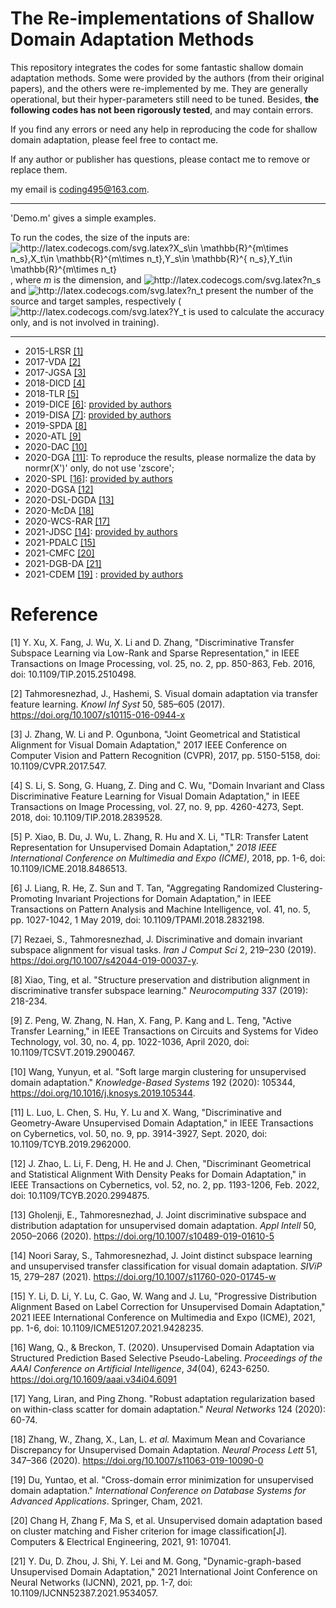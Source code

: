 # The Re-implementations of Shallow Domain Adaptation Methods

This repository integrates the codes for some fantastic shallow domain adaptation methods. Some were provided by the authors (from their original papers), and the others were re-implemented  by me. They are generally operational, but their hyper-parameters still need to be tuned. Besides,  **the following codes has not been rigorously tested**, and may contain errors. 

If you find any errors or need any help in reproducing the code for shallow domain adaptation, please feel free to contact me. 

If any author or publisher has questions, please contact me to remove or replace them.

my email is coding495@163.com.

---

'Demo.m' gives a simple examples. 

To run the codes, the size of the inputs are: <img src="http://latex.codecogs.com/svg.latex?X_s\in&space;\mathbb{R}^{m\times&space;n_s},X_t\in&space;\mathbb{R}^{m\times&space;n_t},Y_s\in&space;\mathbb{R}^{&space;n_s},Y_t\in&space;\mathbb{R}^{m\times&space;n_t}" title="http://latex.codecogs.com/svg.latex?X_s\in \mathbb{R}^{m\times n_s},X_t\in \mathbb{R}^{m\times n_t},Y_s\in \mathbb{R}^{ n_s},Y_t\in \mathbb{R}^{m\times n_t}" />, where *m* is the dimension, and <img src="http://latex.codecogs.com/svg.latex?n_s" title="http://latex.codecogs.com/svg.latex?n_s" /> and <img src="http://latex.codecogs.com/svg.latex?n_t" title="http://latex.codecogs.com/svg.latex?n_t" /> present the number of the source and target samples, respectively (<img src="http://latex.codecogs.com/svg.latex?Y_t" title="http://latex.codecogs.com/svg.latex?Y_t" /> is used to calculate the accuracy only, and is not involved in training).

---

- 2015-LRSR [[1]](https://ieeexplore.ieee.org/abstract/document/7360924)
- 2017-VDA [[2]](https://link.springer.com/article/10.1007/s10115-016-0944-x)
- 2017-JGSA [[3]](https://ieeexplore.ieee.org/document/8100030)
- 2018-DICD [[4]](https://ieeexplore.ieee.org/abstract/document/8362753/)
- 2018-TLR [[5]](https://ieeexplore.ieee.org/abstract/document/8486513)
- 2019-DICE [[6]](https://ieeexplore.ieee.org/abstract/document/8353356):  [provided by authors](https://liangjian.xyz/code/uda_code.rar)
- 2019-DISA [[7]](https://link.springer.com/article/10.1007/s42044-019-00037-y):  [provided by authors](https://github.com/jtahmores/DISA)
- 2019-SPDA [[8]](https://www.sciencedirect.com/science/article/pii/S0925231219300979)
- 2020-ATL [[9]](https://ieeexplore.ieee.org/abstract/document/8649674)
- 2020-DAC [[10]](https://www.sciencedirect.com/science/article/pii/S0950705119306082)
- 2020-DGA [[11]](https://ieeexplore.ieee.org/abstract/document/8961922/): To reproduce the results, please normalize the data by normr(X')' only, do not use 'zscore';
- 2020-SPL [[16](https://ojs.aaai.org/index.php/AAAI/article/view/6091)]: [provided by authors](https://github.com/hellowangqian/domain-adaptation-capls)
- 2020-DGSA [[12]](https://ieeexplore.ieee.org/abstract/document/9115265)
- 2020-DSL-DGDA [[13]](https://link.springer.com/article/10.1007/s10489-019-01610-5) 
- 2020-McDA [[18]](https://link.springer.com/article/10.1007/s11063-019-10090-0)
- 2020-WCS-RAR [[17]](https://www.sciencedirect.com/science/article/pii/S0893608020300113)
- 2021-JDSC [[14]](https://link.springer.com/article/10.1007/s11760-020-01745-w):  [provided by authors](https://github.com/jtahmores/JDSC)
- 2021-PDALC [[15]](https://ieeexplore.ieee.org/abstract/document/9428235)
- 2021-CMFC [[20]](https://www.sciencedirect.com/science/article/pii/S0045790621000604)
- 2021-DGB-DA [[21]](https://ieeexplore.ieee.org/abstract/document/9534057/)
- 2021-CDEM [[19]](https://link.springer.com/chapter/10.1007/978-3-030-73197-7_29) :  [provided by authors](https://github.com/yuntaodu/CDEM)

# Reference

[1] Y. Xu, X. Fang, J. Wu, X. Li and D. Zhang, "Discriminative Transfer Subspace Learning via Low-Rank and Sparse Representation," in IEEE Transactions on Image Processing, vol. 25, no. 2, pp. 850-863, Feb. 2016, doi: 10.1109/TIP.2015.2510498.

[2] Tahmoresnezhad, J., Hashemi, S. Visual domain adaptation via transfer feature learning. *Knowl Inf Syst* 50, 585–605 (2017). https://doi.org/10.1007/s10115-016-0944-x

[3] J. Zhang, W. Li and P. Ogunbona, "Joint Geometrical and Statistical Alignment for Visual Domain Adaptation," 2017 IEEE Conference on Computer Vision and Pattern Recognition (CVPR), 2017, pp. 5150-5158, doi: 10.1109/CVPR.2017.547.

[4] S. Li, S. Song, G. Huang, Z. Ding and C. Wu, "Domain Invariant and Class Discriminative Feature Learning for Visual Domain Adaptation," in IEEE Transactions on Image Processing, vol. 27, no. 9, pp. 4260-4273, Sept. 2018, doi: 10.1109/TIP.2018.2839528.

[5] P. Xiao, B. Du, J. Wu, L. Zhang, R. Hu and X. Li, "TLR: Transfer Latent Representation for Unsupervised Domain Adaptation," *2018 IEEE International Conference on Multimedia and Expo (ICME)*, 2018, pp. 1-6, doi: 10.1109/ICME.2018.8486513.

[6] J. Liang, R. He, Z. Sun and T. Tan, "Aggregating Randomized Clustering-Promoting Invariant Projections for Domain Adaptation," in IEEE Transactions on Pattern Analysis and Machine Intelligence, vol. 41, no. 5, pp. 1027-1042, 1 May 2019, doi: 10.1109/TPAMI.2018.2832198.

[7] Rezaei, S., Tahmoresnezhad, J. Discriminative and domain invariant subspace alignment for visual tasks. *Iran J Comput Sci* 2, 219–230 (2019). https://doi.org/10.1007/s42044-019-00037-y.

[8] Xiao, Ting, et al. "Structure preservation and distribution alignment in discriminative transfer subspace learning." *Neurocomputing* 337 (2019): 218-234.

[9] Z. Peng, W. Zhang, N. Han, X. Fang, P. Kang and L. Teng, "Active Transfer Learning," in IEEE Transactions on Circuits and Systems for Video Technology, vol. 30, no. 4, pp. 1022-1036, April 2020, doi: 10.1109/TCSVT.2019.2900467.

[10] Wang, Yunyun, et al. "Soft large margin clustering for unsupervised domain adaptation." *Knowledge-Based Systems* 192 (2020): 105344, https://doi.org/10.1016/j.knosys.2019.105344.

[11] L. Luo, L. Chen, S. Hu, Y. Lu and X. Wang, "Discriminative and Geometry-Aware Unsupervised Domain Adaptation," in IEEE Transactions on Cybernetics, vol. 50, no. 9, pp. 3914-3927, Sept. 2020, doi: 10.1109/TCYB.2019.2962000.

[12] J. Zhao, L. Li, F. Deng, H. He and J. Chen, "Discriminant Geometrical and Statistical Alignment With Density Peaks for Domain Adaptation," in IEEE Transactions on Cybernetics, vol. 52, no. 2, pp. 1193-1206, Feb. 2022, doi: 10.1109/TCYB.2020.2994875.

[13] Gholenji, E., Tahmoresnezhad, J. Joint discriminative subspace and distribution adaptation for unsupervised domain adaptation. *Appl Intell* 50, 2050–2066 (2020). https://doi.org/10.1007/s10489-019-01610-5

[14] Noori Saray, S., Tahmoresnezhad, J. Joint distinct subspace learning and unsupervised transfer classification for visual domain adaptation. *SIViP* 15, 279–287 (2021). https://doi.org/10.1007/s11760-020-01745-w

[15] Y. Li, D. Li, Y. Lu, C. Gao, W. Wang and J. Lu, "Progressive Distribution Alignment Based on Label Correction for Unsupervised Domain Adaptation," 2021 IEEE International Conference on Multimedia and Expo (ICME), 2021, pp. 1-6, doi: 10.1109/ICME51207.2021.9428235.

[16] Wang, Q., & Breckon, T. (2020). Unsupervised Domain Adaptation via Structured Prediction Based Selective Pseudo-Labeling. *Proceedings of the AAAI Conference on Artificial Intelligence*, *34*(04), 6243-6250. https://doi.org/10.1609/aaai.v34i04.6091

[17] Yang, Liran, and Ping Zhong. "Robust adaptation regularization based on within-class scatter for domain adaptation." *Neural Networks* 124 (2020): 60-74.

[18] Zhang, W., Zhang, X., Lan, L. *et al.* Maximum Mean and Covariance Discrepancy for Unsupervised Domain Adaptation. *Neural Process Lett* 51, 347–366 (2020). https://doi.org/10.1007/s11063-019-10090-0

[19] Du, Yuntao, et al. "Cross-domain error minimization for unsupervised domain adaptation." *International Conference on Database Systems for Advanced Applications*. Springer, Cham, 2021.

[20] Chang H, Zhang F, Ma S, et al. Unsupervised domain adaptation based on cluster matching and Fisher criterion for image classification[J]. Computers & Electrical Engineering, 2021, 91: 107041.

[21] Y. Du, D. Zhou, J. Shi, Y. Lei and M. Gong, "Dynamic-graph-based Unsupervised Domain Adaptation," 2021 International Joint Conference on Neural Networks (IJCNN), 2021, pp. 1-7, doi: 10.1109/IJCNN52387.2021.9534057.